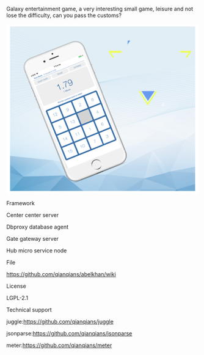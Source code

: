 Galaxy entertainment game, a very interesting small game, leisure and not lose the difficulty, can you pass the customs?

![image](https://github.com/galaxygame/galaxy_game_app/blob/master/ap.png)

Framework

Center center server

Dbproxy database agent

Gate gateway server

Hub micro service node

File

https://github.com/qianqians/abelkhan/wiki

License

LGPL-2.1

Technical support

juggle:https://github.com/qianqians/juggle

jsonparse:https://github.com/qianqians/jsonparse

meter:https://github.com/qianqians/meter

